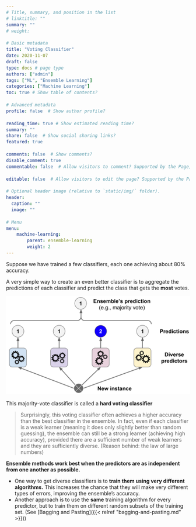 ```yaml
---
# Title, summary, and position in the list
# linktitle: ""
summary: ""
# weight: 

# Basic metadata
title: "Voting Classifier"
date: 2020-11-07
draft: false
type: docs # page type
authors: ["admin"]
tags: ["ML", "Ensemble Learning"]
categories: ["Machine Learning"]
toc: true # Show table of contents?

# Advanced metadata
profile: false  # Show author profile?

reading_time: true # Show estimated reading time?
summary: ""
share: false  # Show social sharing links?
featured: true

comments: false  # Show comments?
disable_comment: true
commentable: false  # Allow visitors to comment? Supported by the Page, Post, and Docs content types.

editable: false  # Allow visitors to edit the page? Supported by the Page, Post, and Docs content types.

# Optional header image (relative to `static/img/` folder).
header:
  caption: ""
  image: ""

# Menu
menu: 
    machine-learning:
        parent: ensemble-learning
        weight: 2
---
```


Suppose we have trained a few classifiers, each one achieving about 80% accuracy.

A very simple way to create an even better classifier is to aggregate the predictions of each classifier and predict the class that gets the **most** votes. 

<img src="https://raw.githubusercontent.com/EckoTan0804/upic-repo/master/uPic/Voting_Classifier.png" alt="Voting_Classifier" style="zoom:67%;" />

This majority-vote classifier is called a **hard voting classifier**

> Surprisingly, this voting classifier often achieves a higher accuracy than the best classifier in the ensemble. In fact, even if each classifier is a weak learner (meaning it does only slightly better than random guessing), the ensemble can still be a strong learner (achieving high accuracy), provided there are a sufficient number of weak learners and they are sufficiently diverse. (Reason behind: the law of large numbers)

 

**Ensemble methods work best when the predictors are as independent from one another as possible.** 

- One way to get diverse classifiers is to **train them using very different algorithms.** This     increases the chance that they will make very different types of errors, improving the ensemble’s accuracy.
- Another approach is to use the **same** training algorithm for every predictor, but to train them on different random subsets of the training set. (See [Bagging and Pasting]({{< relref "bagging-and-pasting.md" >}}))

